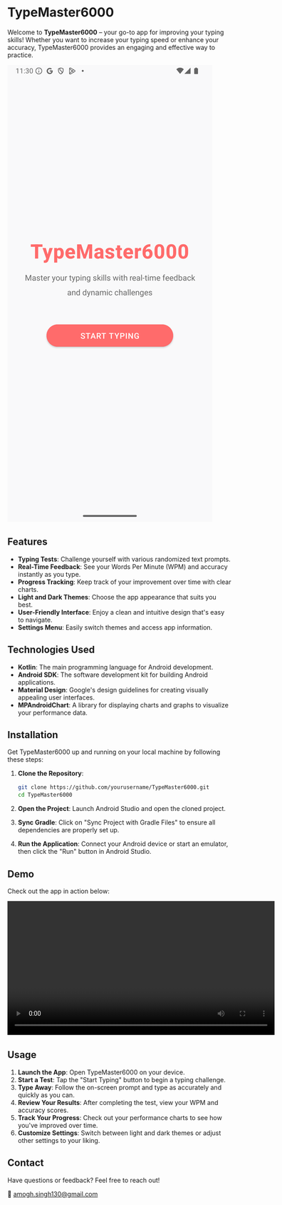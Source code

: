 # TypeMaster6000

Welcome to **TypeMaster6000** – your go-to app for improving your typing skills! Whether you want to increase your typing speed or enhance your accuracy, TypeMaster6000 provides an engaging and effective way to practice.

![Login Page](LoginPage%20Screenshot.png)

## Features

- **Typing Tests**: Challenge yourself with various randomized text prompts.
- **Real-Time Feedback**: See your Words Per Minute (WPM) and accuracy instantly as you type.
- **Progress Tracking**: Keep track of your improvement over time with clear charts.
- **Light and Dark Themes**: Choose the app appearance that suits you best.
- **User-Friendly Interface**: Enjoy a clean and intuitive design that's easy to navigate.
- **Settings Menu**: Easily switch themes and access app information.

## Technologies Used

- **Kotlin**: The main programming language for Android development.
- **Android SDK**: The software development kit for building Android applications.
- **Material Design**: Google's design guidelines for creating visually appealing user interfaces.
- **MPAndroidChart**: A library for displaying charts and graphs to visualize your performance data.

## Installation

Get TypeMaster6000 up and running on your local machine by following these steps:

1. **Clone the Repository**:
    ```bash
    git clone https://github.com/yourusername/TypeMaster6000.git
    cd TypeMaster6000
    ```

2. **Open the Project**:
    Launch Android Studio and open the cloned project.

3. **Sync Gradle**:
    Click on "Sync Project with Gradle Files" to ensure all dependencies are properly set up.

4. **Run the Application**:
    Connect your Android device or start an emulator, then click the "Run" button in Android Studio.

## Demo

Check out the app in action below:

<video width="600" controls>
  <source src="Video%20Recording%20Test.webm" type="video/webm">
  Your browser does not support the video tag.
</video>

## Usage

1. **Launch the App**: Open TypeMaster6000 on your device.
2. **Start a Test**: Tap the "Start Typing" button to begin a typing challenge.
3. **Type Away**: Follow the on-screen prompt and type as accurately and quickly as you can.
4. **Review Your Results**: After completing the test, view your WPM and accuracy scores.
5. **Track Your Progress**: Check out your performance charts to see how you've improved over time.
6. **Customize Settings**: Switch between light and dark themes or adjust other settings to your liking.

## Contact

Have questions or feedback? Feel free to reach out!

📧 [amogh.singh130@gmail.com](mailto:amogh.singh130@gmail.com)
